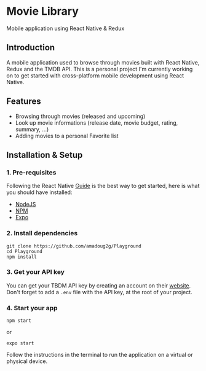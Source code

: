 # Movie Library
Mobile application using React Native &amp; Redux

## Introduction
A mobile application used to browse through movies built with React Native, Redux and the TMDB API.
This is a personal project I'm currently working on to get started with cross-platform mobile development using React Native.
## Features
* Browsing through movies (released and upcoming)
* Look up movie informations (release date, movie budget, rating, summary, ...)
* Adding movies to a personal Favorite list

## Installation & Setup
### 1. Pre-requisites
Following the React Native [Guide](https://reactnative.dev/docs/environment-setup) is the best way to get started, here is what you should have installed:
* [NodeJS](https://nodejs.org/en/)
* [NPM](https://www.npmjs.com/)
* [Expo](https://expo.io/)
### 2. Install dependencies
```
git clone https://github.com/amadoug2g/Playground
cd Playground
npm install
```
### 3. Get your API key
You can get your TBDM API key by creating an account on their [website](https://www.themoviedb.org/).
Don't forget to add a `.env` file with the API key, at the root of your project.
### 4. Start your app
```
npm start
```
or
```
expo start
```

Follow the instructions in the terminal to run the application on a virtual or physical device.
